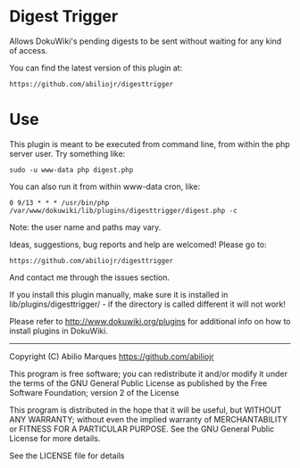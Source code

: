 # Digest Trigger

Allows DokuWiki's pending digests to be sent without waiting for any kind of access.

You can find the latest version of this plugin at:

	https://github.com/abiliojr/digesttrigger

# Use

This plugin is meant to be executed from command line, from within the php server user.
Try something like:

    sudo -u www-data php digest.php

You can also run it from within www-data cron, like:

    0 9/13 * * * /usr/bin/php /var/www/dokuwiki/lib/plugins/digesttrigger/digest.php -c

Note: the user name and paths may vary.

Ideas, suggestions, bug reports and help are welcomed! Please go to:

	https://github.com/abiliojr/digesttrigger

And contact me through the issues section.

If you install this plugin manually, make sure it is installed in
lib/plugins/digesttrigger/ - if the directory is called different it
will not work!

Please refer to http://www.dokuwiki.org/plugins for additional info
on how to install plugins in DokuWiki.

----
Copyright (C) Abilio Marques <https://github.com/abiliojr>

This program is free software; you can redistribute it and/or modify
it under the terms of the GNU General Public License as published by
the Free Software Foundation; version 2 of the License

This program is distributed in the hope that it will be useful,
but WITHOUT ANY WARRANTY; without even the implied warranty of
MERCHANTABILITY or FITNESS FOR A PARTICULAR PURPOSE.  See the
GNU General Public License for more details.

See the LICENSE file for details